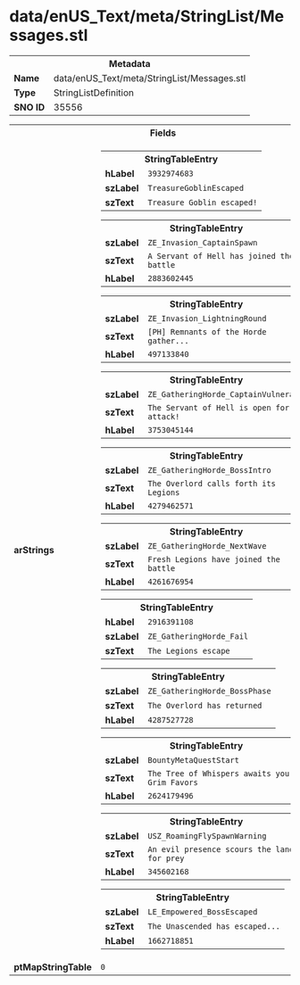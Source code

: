 <h1>data/enUS_Text/meta/StringList/Messages.stl</h1><table><tr><th colspan="100%">Metadata</th></tr><tr><td><b>Name</b></td><td>data/enUS_Text/meta/StringList/Messages.stl</td></tr><tr><td><b>Type</b></td><td>StringListDefinition</td></tr><tr><td><b>SNO ID</b></td><td>35556</td></tr></table>

<table><tr><th colspan="100%">Fields</th></tr><tr><td><b>arStrings</b></td><td><table><tr><th colspan="100%">StringTableEntry</th></tr><tr><td><b>hLabel</b></td><td><code>3932974683</code></td></tr><tr><td><b>szLabel</b></td><td><code>TreasureGoblinEscaped</code></td></tr><tr><td><b>szText</b></td><td><code>Treasure Goblin escaped!</code></td></tr></table>


<table><tr><th colspan="100%">StringTableEntry</th></tr><tr><td><b>szLabel</b></td><td><code>ZE_Invasion_CaptainSpawn</code></td></tr><tr><td><b>szText</b></td><td><code>A Servant of Hell has joined the battle</code></td></tr><tr><td><b>hLabel</b></td><td><code>2883602445</code></td></tr></table>


<table><tr><th colspan="100%">StringTableEntry</th></tr><tr><td><b>szLabel</b></td><td><code>ZE_Invasion_LightningRound</code></td></tr><tr><td><b>szText</b></td><td><code>[PH] Remnants of the Horde gather...</code></td></tr><tr><td><b>hLabel</b></td><td><code>497133840</code></td></tr></table>


<table><tr><th colspan="100%">StringTableEntry</th></tr><tr><td><b>szLabel</b></td><td><code>ZE_GatheringHorde_CaptainVulnerable</code></td></tr><tr><td><b>szText</b></td><td><code>The Servant of Hell is open for attack!</code></td></tr><tr><td><b>hLabel</b></td><td><code>3753045144</code></td></tr></table>


<table><tr><th colspan="100%">StringTableEntry</th></tr><tr><td><b>szLabel</b></td><td><code>ZE_GatheringHorde_BossIntro</code></td></tr><tr><td><b>szText</b></td><td><code>The Overlord calls forth its Legions</code></td></tr><tr><td><b>hLabel</b></td><td><code>4279462571</code></td></tr></table>


<table><tr><th colspan="100%">StringTableEntry</th></tr><tr><td><b>szLabel</b></td><td><code>ZE_GatheringHorde_NextWave</code></td></tr><tr><td><b>szText</b></td><td><code>Fresh Legions have joined the battle</code></td></tr><tr><td><b>hLabel</b></td><td><code>4261676954</code></td></tr></table>


<table><tr><th colspan="100%">StringTableEntry</th></tr><tr><td><b>hLabel</b></td><td><code>2916391108</code></td></tr><tr><td><b>szLabel</b></td><td><code>ZE_GatheringHorde_Fail</code></td></tr><tr><td><b>szText</b></td><td><code>The Legions escape</code></td></tr></table>


<table><tr><th colspan="100%">StringTableEntry</th></tr><tr><td><b>szLabel</b></td><td><code>ZE_GatheringHorde_BossPhase</code></td></tr><tr><td><b>szText</b></td><td><code>The Overlord has returned</code></td></tr><tr><td><b>hLabel</b></td><td><code>4287527728</code></td></tr></table>


<table><tr><th colspan="100%">StringTableEntry</th></tr><tr><td><b>szLabel</b></td><td><code>BountyMetaQuestStart</code></td></tr><tr><td><b>szText</b></td><td><code>The Tree of Whispers awaits your Grim Favors</code></td></tr><tr><td><b>hLabel</b></td><td><code>2624179496</code></td></tr></table>


<table><tr><th colspan="100%">StringTableEntry</th></tr><tr><td><b>szLabel</b></td><td><code>USZ_RoamingFlySpawnWarning</code></td></tr><tr><td><b>szText</b></td><td><code>An evil presence scours the land for prey</code></td></tr><tr><td><b>hLabel</b></td><td><code>345602168</code></td></tr></table>


<table><tr><th colspan="100%">StringTableEntry</th></tr><tr><td><b>szLabel</b></td><td><code>LE_Empowered_BossEscaped</code></td></tr><tr><td><b>szText</b></td><td><code>The Unascended has escaped...</code></td></tr><tr><td><b>hLabel</b></td><td><code>1662718851</code></td></tr></table>


</td></tr><tr><td><b>ptMapStringTable</b></td><td><code>0</code></td></tr></table>

